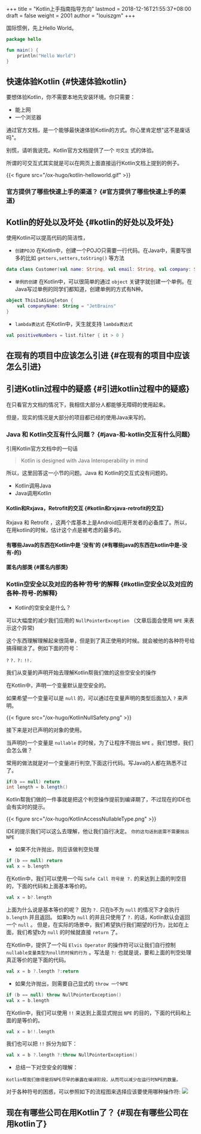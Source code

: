 +++
title = "Kotlin上手指南指导方向"
lastmod = 2018-12-16T21:55:37+08:00
draft = false
weight = 2001
author = "louiszgm"
+++

国际惯例，先上Hello World。

```Kotlin
package hello

fun main() {
    println("Hello World")
}
```

<!--more-->


## 快速体验Kotlin {#快速体验kotlin}

要想体验Kotlin，你不需要本地先安装环境。你只需要：

-   能上网
-   一个浏览器

通过官方文档，是一个能够最快速体验Kotlin的方式。你心里肯定想"这不是废话吗"。

别慌，请听我说完。Kotlin官方文档提供了一个 `可交互` 式的体验。

所谓的可交互式其实就是可以在网页上面直接运行Kotlin文档上提到的例子。

{{< figure src="/ox-hugo/kotlin-helloworld.gif" >}}


### 官方提供了哪些快速上手的渠道？ {#官方提供了哪些快速上手的渠道}


## Kotlin的好处以及坏处 {#kotlin的好处以及坏处}

使用Kotlin可以提高代码的简洁性，

-   `创建POJO`  在Kotlin中，创建一个POJO只需要一行代码。在Java中，需要写很多的比如 `getters,setters,toString()` 等方法

```Kotlin
data class Customer(val name: String, val email: String, val company: String)
```

-   `单例的创建` 在Kotlin中，可以很简单的通过 `object`  关键字就创建一个单例。在Java写过单例的同学们都知道，创建单例的方式有N种。

```Kotlin
object ThisIsASingleton {
    val companyName: String = "JetBrains"
}
```

-   `lambda表达式` 在Kotlin中，天生就支持 `lambda表达式`

```Kotlin
val positiveNumbers = list.filter { it > 0 }
```


## 在现有的项目中应该怎么引进 {#在现有的项目中应该怎么引进}


## 引进Kotlin过程中的疑惑 {#引进kotlin过程中的疑惑}

在只看官方文档的情况下，我相信大部分人都能够无障碍的使用起来。

但是，现实的情况是大部分的项目都已经的使用Java来写的。


### Java 和 Kotlin交互有什么问题？ {#java-和-kotlin交互有什么问题}

引用Kotlin官方文档中的一句话

> Kotlin is designed with Java Interoperability in mind

所以，这里回答这一小节的问题。Java 和 Kotlin的交互式没有问题的。

-   Kotlin调用Java
-   Java调用Kotlin


#### Kotlin和Rxjava，Retrofit的交互 {#kotlin和rxjava-retrofit的交互}

Rxjava 和 Retrofit ，这两个库基本上是Android应用开发者的必备库了。所以，在用kotlin的时候，估计这个点是被考虑的最多的。


#### 有哪些Java的东西在Kotlin中是 ‘没有’的 {#有哪些java的东西在kotlin中是-没有-的}


#### 匿名内部类 {#匿名内部类}


### Kotlin空安全以及对应的各种‘符号’的解释 {#kotlin空安全以及对应的各种-符号-的解释}

-   Kotlin的空安全是什么？

可以大幅度的减少我们应用的 `NullPointerException` （文章后面会使用 `NPE` 来表示这个异常)

这个东西理解理解起来很简单，但是到了真正使用的时候。就会被他的各种符号给搞得糊涂了。例如下面的符号：

`?` `?.` `?:` `!!.`

我们从变量的声明开始去理解Kotlin帮我们做的这些空安全的操作

在Kotlin中，声明一个变量默认是空安全的。

如果希望一个变量可以是 `null` 的，可以通过在变量声明的类型后面加入 `?` 来声明。

{{< figure src="/ox-hugo/KotlinNullSafety.png" >}}

接下来是对已声明的对象的使用。

当声明的一个变量是 `nullable` 的时候，为了让程序不抛出 `NPE` 。我们想想，我们会怎么做？

常用的做法就是对一个变量进行判空,下面这行代码。写Java的人都在熟悉不过了。

```java
if(b == null) return
int length = b.length()
```

Kotlin帮我们做的一件事就是把这个判空操作提前到编译期了，不过现在的IDE也会有实时的提示。

{{< figure src="/ox-hugo/KotlinAccessNullableType.png" >}}

IDE的提示我们可以这么去理解，他让我们自行决定。 `你的这句话到底需不需要抛出NPE`

-   如果不允许抛出，则应该做判空处理

```Kotlin
if (b == null) return
val x = b.length
```

在Kotlin中，我们可以使用一个叫 `Safe Call 符号是 ?.` 的来达到上面的判空目的，下面的代码和上面基本等价的。

```Kotlin
val x = b?.length
```

上面为什么说是基本等价的呢？ 因为 `?.` 只在b不为 `null` 的情况下才会执行 `b.length` 并且返回。
如果b为 `null` 的并且只使用了 `?.` 的话，Kotlin默认会返回一个 `null` 。
但是，在实际的场景中，我们希望执行我们期望的行为，比如在上面，我们希望b为 `null` 的时候就直接 `return` 了。

在Kotlin中，提供了一个叫 `Elvis Operator` 的操作符可以让我们自行控制 `nullable变量类型为null的时候的行为` 。写法是 `?:`
也就是说，要和上面的判空处理真正等价的是下面的代码。

```Kotlin
val x = b ?.length ?:return
```

-   如果允许抛出，则需要自己显式的 `throw 一个NPE`

```Kotlin
if (b == null) throw NullPointerException()
val x = b.length
```

在Kotlin中，我们可以使用 `!!` 来达到上面显式抛出 `NPE` 的目的，下面的代码和上面的是等价的。

```Kotlin
val x = b!!.length
```

我们也可以把 `!!` 拆分为如下：

```Kotlin
val x = b ?.length ?:throw NullPointerException()
```

-   总结一下对空安全的理解：

```text
Kotlin帮我们做得是将NPE尽早的暴露在编译阶段，从而可以减少在运行时NPE的数量。
```

对于各种符号的困惑，可以参照如下的流程图来选择应该要使用哪种操作符:
![](/ox-hugo/NullSafetyFlowChart.png)


## 现在有哪些公司在用Kotlin了？ {#现在有哪些公司在用kotlin了}
